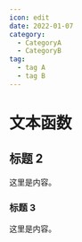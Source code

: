 ```yaml
---
icon: edit
date: 2022-01-07
category:
  - CategoryA
  - CategoryB
tag:
  - tag A
  - tag B
---
```


# 文本函数

## 标题 2

这里是内容。

### 标题 3

这里是内容。
